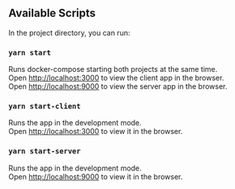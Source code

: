 ## Available Scripts

In the project directory, you can run:

### `yarn start`

Runs docker-compose starting both projects at the same time.\
Open [http://localhost:3000](http://localhost:3000) to view the client app in the browser.\
Open [http://localhost:9000](http://localhost:9000) to view the server app in the browser.

### `yarn start-client`

Runs the app in the development mode.\
Open [http://localhost:3000](http://localhost:3000) to view it in the browser.

### `yarn start-server`

Runs the app in the development mode.\
Open [http://localhost:9000](http://localhost:9000) to view it in the browser.
